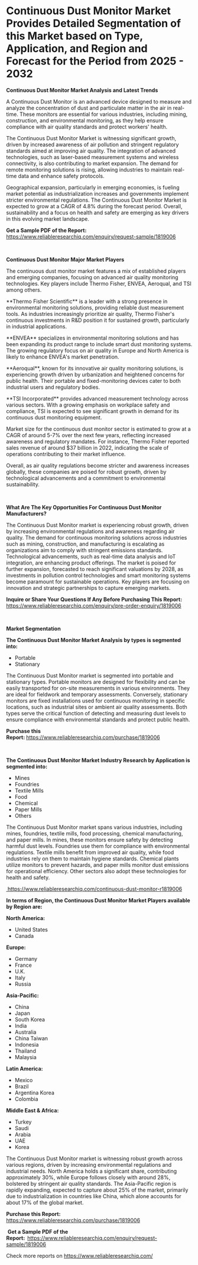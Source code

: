 <p><h1>Continuous Dust Monitor Market Provides Detailed Segmentation of this Market based on Type, Application, and Region and Forecast for the Period from 2025 - 2032</h1></p><p><strong>Continuous Dust Monitor Market Analysis and Latest Trends</strong></p>
<p><p>A Continuous Dust Monitor is an advanced device designed to measure and analyze the concentration of dust and particulate matter in the air in real-time. These monitors are essential for various industries, including mining, construction, and environmental monitoring, as they help ensure compliance with air quality standards and protect workers' health.</p><p>The Continuous Dust Monitor Market is witnessing significant growth, driven by increased awareness of air pollution and stringent regulatory standards aimed at improving air quality. The integration of advanced technologies, such as laser-based measurement systems and wireless connectivity, is also contributing to market expansion. The demand for remote monitoring solutions is rising, allowing industries to maintain real-time data and enhance safety protocols. </p><p>Geographical expansion, particularly in emerging economies, is fueling market potential as industrialization increases and governments implement stricter environmental regulations. The Continuous Dust Monitor Market is expected to grow at a CAGR of 4.8% during the forecast period. Overall, sustainability and a focus on health and safety are emerging as key drivers in this evolving market landscape.</p></p>
<p><strong>Get a Sample PDF of the Report:&nbsp;</strong> <a href="https://www.reliableresearchiq.com/enquiry/request-sample/1819006?utm_campaign=2278&utm_medium=2&utm_source=Github&utm_content=ia&utm_term=27022025&utm_id=continuous-dust-monitor">https://www.reliableresearchiq.com/enquiry/request-sample/1819006</a></p>
<p>&nbsp;</p>
<p><strong>Continuous Dust Monitor Major Market Players</strong></p>
<p><p>The continuous dust monitor market features a mix of established players and emerging companies, focusing on advanced air quality monitoring technologies. Key players include Thermo Fisher, ENVEA, Aeroqual, and TSI among others.</p><p>**Thermo Fisher Scientific** is a leader with a strong presence in environmental monitoring solutions, providing reliable dust measurement tools. As industries increasingly prioritize air quality, Thermo Fisher's continuous investments in R&D position it for sustained growth, particularly in industrial applications.</p><p>**ENVEA** specializes in environmental monitoring solutions and has been expanding its product range to include smart dust monitoring systems. The growing regulatory focus on air quality in Europe and North America is likely to enhance ENVEA's market penetration.</p><p>**Aeroqual**, known for its innovative air quality monitoring solutions, is experiencing growth driven by urbanization and heightened concerns for public health. Their portable and fixed-monitoring devices cater to both industrial users and regulatory bodies.</p><p>**TSI Incorporated** provides advanced measurement technology across various sectors. With a growing emphasis on workplace safety and compliance, TSI is expected to see significant growth in demand for its continuous dust monitoring equipment.</p><p>Market size for the continuous dust monitor sector is estimated to grow at a CAGR of around 5-7% over the next few years, reflecting increased awareness and regulatory mandates. For instance, Thermo Fisher reported sales revenue of around $37 billion in 2022, indicating the scale of operations contributing to their market influence.</p><p>Overall, as air quality regulations become stricter and awareness increases globally, these companies are poised for robust growth, driven by technological advancements and a commitment to environmental sustainability.</p></p>
<p>&nbsp;</p>
<p><strong>What Are The Key Opportunities For Continuous Dust Monitor Manufacturers?</strong></p>
<p><p>The Continuous Dust Monitor market is experiencing robust growth, driven by increasing environmental regulations and awareness regarding air quality. The demand for continuous monitoring solutions across industries such as mining, construction, and manufacturing is escalating as organizations aim to comply with stringent emissions standards. Technological advancements, such as real-time data analysis and IoT integration, are enhancing product offerings. The market is poised for further expansion, forecasted to reach significant valuations by 2028, as investments in pollution control technologies and smart monitoring systems become paramount for sustainable operations. Key players are focusing on innovation and strategic partnerships to capture emerging markets.</p></p>
<p><strong>Inquire or Share Your Questions If Any Before Purchasing This Report:</strong> <a href="https://www.reliableresearchiq.com/enquiry/pre-order-enquiry/1819006?utm_campaign=2278&utm_medium=2&utm_source=Github&utm_content=ia&utm_term=27022025&utm_id=continuous-dust-monitor">https://www.reliableresearchiq.com/enquiry/pre-order-enquiry/1819006</a></p>
<p>&nbsp;</p>
<p><strong>Market Segmentation</strong></p>
<p><strong>The Continuous Dust Monitor Market Analysis by types is segmented into:</strong></p>
<p><ul><li>Portable</li><li>Stationary</li></ul></p>
<p><p>The Continuous Dust Monitor market is segmented into portable and stationary types. Portable monitors are designed for flexibility and can be easily transported for on-site measurements in various environments. They are ideal for fieldwork and temporary assessments. Conversely, stationary monitors are fixed installations used for continuous monitoring in specific locations, such as industrial sites or ambient air quality assessments. Both types serve the critical function of detecting and measuring dust levels to ensure compliance with environmental standards and protect public health.</p></p>
<p><strong>Purchase this Report:&nbsp;</strong><a href="https://www.reliableresearchiq.com/purchase/1819006?utm_campaign=2278&utm_medium=2&utm_source=Github&utm_content=ia&utm_term=27022025&utm_id=continuous-dust-monitor">https://www.reliableresearchiq.com/purchase/1819006</a></p>
<p>&nbsp;</p>
<p><strong>The Continuous Dust Monitor Market Industry Research by Application is segmented into:</strong></p>
<p><ul><li>Mines</li><li>Foundries</li><li>Textile Mills</li><li>Food</li><li>Chemical</li><li>Paper Mills</li><li>Others</li></ul></p>
<p><p>The Continuous Dust Monitor market spans various industries, including mines, foundries, textile mills, food processing, chemical manufacturing, and paper mills. In mines, these monitors ensure safety by detecting harmful dust levels. Foundries use them for compliance with environmental regulations. Textile mills benefit from improved air quality, while food industries rely on them to maintain hygiene standards. Chemical plants utilize monitors to prevent hazards, and paper mills monitor dust emissions for operational efficiency. Other sectors also adopt these technologies for health and safety.</p></p>
<p><a href="https://www.reliableresearchiq.com/continuous-dust-monitor-r1819006?utm_campaign=2278&utm_medium=2&utm_source=Github&utm_content=ia&utm_term=27022025&utm_id=continuous-dust-monitor">&nbsp;https://www.reliableresearchiq.com/continuous-dust-monitor-r1819006</a></p>
<p><strong>In terms of Region, the Continuous Dust Monitor Market Players available by Region are:</strong></p>
<p>
    <p> <strong> North America: </strong>
        <ul>
            <li>United States</li>
            <li>Canada</li>
        </ul>
        </p> 
    <p> <strong> Europe: </strong>
        <ul>
            <li>Germany</li>
            <li>France</li>
            <li>U.K.</li>
            <li>Italy</li>
            <li>Russia</li>
        </ul>
        </p> 
    <p> <strong> Asia-Pacific: </strong>
        <ul>
            <li>China</li>
            <li>Japan</li>
            <li>South Korea</li>
            <li>India</li>
            <li>Australia</li>
            <li>China Taiwan</li>
            <li>Indonesia</li>
            <li>Thailand</li>
            <li>Malaysia</li>
        </ul>
        </p> 
    <p> <strong> Latin America: </strong>
        <ul>
            <li>Mexico</li>
            <li>Brazil</li>
            <li>Argentina Korea</li>
            <li>Colombia</li>
        </ul>
        </p> 
    <p> <strong> Middle East & Africa: </strong>
        <ul>
            <li>Turkey</li>
            <li>Saudi</li>
            <li>Arabia</li>
            <li>UAE</li>
            <li>Korea</li>
        </ul>
    </p>
    </p>
<p><p>The Continuous Dust Monitor market is witnessing robust growth across various regions, driven by increasing environmental regulations and industrial needs. North America holds a significant share, contributing approximately 30%, while Europe follows closely with around 28%, bolstered by stringent air quality standards. The Asia-Pacific region is rapidly expanding, expected to capture about 25% of the market, primarily due to industrialization in countries like China, which alone accounts for about 17% of the global market.</p></p>
<p><strong>Purchase this Report: </strong><a href="https://www.reliableresearchiq.com/purchase/1819006?utm_campaign=2278&utm_medium=2&utm_source=Github&utm_content=ia&utm_term=27022025&utm_id=continuous-dust-monitor">https://www.reliableresearchiq.com/purchase/1819006</a></p>
<p>&nbsp;<strong>Get a Sample PDF of the Report:&nbsp;&nbsp;</strong><a href="https://www.reliableresearchiq.com/enquiry/request-sample/1819006?utm_campaign=2278&utm_medium=2&utm_source=Github&utm_content=ia&utm_term=27022025&utm_id=continuous-dust-monitor">https://www.reliableresearchiq.com/enquiry/request-sample/1819006</a></p>
<p><strong></strong></p>
<p>Check more reports on <a href="https://www.reliableresearchiq.com/?utm_campaign=2278&utm_medium=2&utm_source=Github&utm_content=ia&utm_term=27022025&utm_id=continuous-dust-monitor">https://www.reliableresearchiq.com/</a></p>